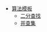 * [算法模板](#)
    * [二分查找](/notes/template/BinarySearch/README)
    * [并查集](/notes/template/UnionFind/README)
